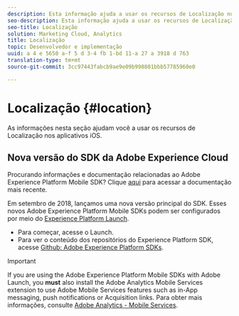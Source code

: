 ```yaml
---
description: Esta informação ajuda a usar os recursos de Localização nos aplicativos iOS.
seo-description: Esta informação ajuda a usar os recursos de Localização nos aplicativos iOS.
seo-title: Localização
solution: Marketing Cloud, Analytics
title: Localização
topic: Desenvolvedor e implementação
uuid: a 4 e 5650 a-f 5 d 3-4 fb 1-bd 11-a 27 a 3918 d 763
translation-type: tm+mt
source-git-commit: 3cc97443fabcb9ae9e09b998801bbb57785960e0

---
```



# Localização {#location}

As informações nesta seção ajudam você a usar os recursos de Localização nos aplicativos iOS.

## Nova versão do SDK da Adobe Experience Cloud

Procurando informações e documentação relacionadas ao Adobe Experience Platform Mobile SDK? Clique [aqui](https://aep-sdks.gitbook.io/docs/) para acessar a documentação mais recente.

Em setembro de 2018, lançamos uma nova versão principal do SDK. Esses novos Adobe Experience Platform Mobile SDKs podem ser configurados por meio do [Experience Platform Launch](https://www.adobe.com/experience-platform/launch.html).

* Para começar, acesse o Launch.
* Para ver o conteúdo dos repositórios do Experience Platform SDK, acesse [Github: Adobe Experience Platform SDKs](https://github.com/Adobe-Marketing-Cloud/acp-sdks).

>[!IMPORTANT]
>
> If you are using the Adobe Experience Platform Mobile SDKs with Adobe Launch, you **must** also install the Adobe Analytics Mobile Services extension to use Adobe Mobile Services features such as in-App messaging, push notifications or Acquisition links. Para obter mais informações, consulte [Adobe Analytics - Mobile Services](https://aep-sdks.gitbook.io/docs/using-mobile-extensions/adobe-analytics-mobile-services).